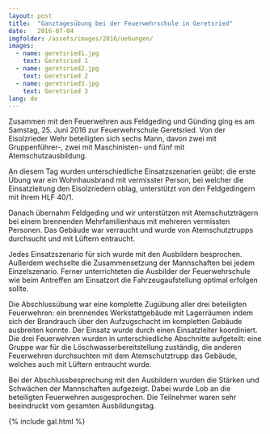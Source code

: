 ```yaml
---
layout: post
title:  "Ganztagesübung bei der Feuerwehrschule in Geretsried"
date:   2016-07-04
imgfolder: /assets/images/2016/uebungen/
images:
  - name: geretsried1.jpg
    text: Geretsried 1
  - name: geretsried2.jpg
    text: Geretsried 2
  - name: geretsried3.jpg
    text: Geretsried 3
lang: de
---
```


Zusammen mit den Feuerwehren aus Feldgeding und Günding ging es am Samstag, 25. Juni 2016 zur Feuerwehrschule Geretsried. Von der Eisolzrieder Wehr beteiligten sich sechs Mann, davon zwei mit Gruppenführer-, zwei mit Maschinisten- und fünf mit Atemschutzausbildung.

An diesem Tag wurden unterschiedliche Einsatzszenarien geübt: die erste Übung war ein Wohnhausbrand mit vermisster Person, bei welcher die Einsatzleitung den Eisolzriedern oblag, unterstützt von den Feldgedingern mit ihrem HLF 40/1.

Danach übernahm Feldgeding und wir unterstützen mit Atemschutzträgern bei einem brennenden Mehrfamilienhaus mit mehreren vermissten Personen. Das Gebäude war verraucht und wurde von Atemschutztrupps durchsucht und mit Lüftern entraucht.

Jedes Einsatzszenario für sich wurde mit den Ausbildern besprochen. Außerdem wechselte die Zusammensetzung der Mannschaften bei jedem Einzelszenario. Ferner unterrichteten die Ausbilder der Feuerwehrschule wie beim Antreffen am Einsatzort die Fahrzeugaufstellung optimal erfolgen sollte.

Die Abschlussübung war eine komplette Zugübung aller drei beteiligten Feuerwehren: ein brennendes Werkstattgebäude mit Lagerräumen indem sich der Brandrauch über den Aufzugschacht im kompletten Gebäude ausbreiten konnte. Der Einsatz wurde durch einen Einsatzleiter koordiniert. Die drei Feuerwehren wurden in unterschiedliche Abschnitte aufgeteilt: eine Gruppe war für die Löschwasserbereitstellung zuständig, die anderen Feuerwehren durchsuchten mit dem Atemschutztrupp das Gebäude, welches auch mit Lüftern entraucht wurde.

Bei der Abschlussbesprechung mit den Ausbildern wurden die Stärken und Schwächen der Mannschaften aufgezeigt. Dabei wurde Lob an die beteiligten Feuerwehren ausgesprochen. Die Teilnehmer waren sehr beeindruckt vom gesamten Ausbildungstag.

{% include gal.html %}

